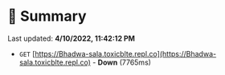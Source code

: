 # 📖 Summary
Last updated: **4/10/2022, 11:42:12 PM**

- `GET` [https://Bhadwa-sala.toxicblte.repl.co](https://Bhadwa-sala.toxicblte.repl.co) - **Down** (7765ms)
